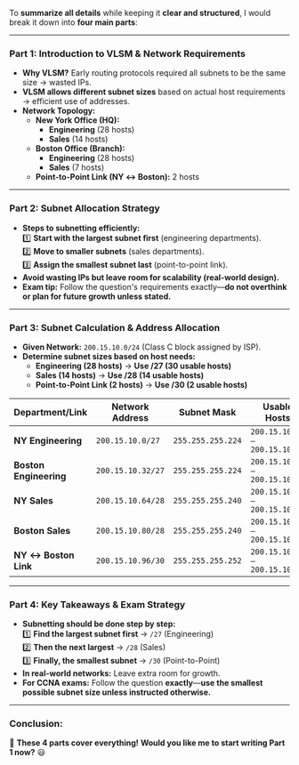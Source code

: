 To **summarize all details** while keeping it **clear and structured**, I would break it down into **four main parts**:

---

### **Part 1: Introduction to VLSM & Network Requirements**

- **Why VLSM?** Early routing protocols required all subnets to be the same size → wasted IPs.
- **VLSM allows different subnet sizes** based on actual host requirements → efficient use of addresses.
- **Network Topology:**
    - **New York Office (HQ):**
        - **Engineering** (28 hosts)
        - **Sales** (14 hosts)
    - **Boston Office (Branch):**
        - **Engineering** (28 hosts)
        - **Sales** (7 hosts)
    - **Point-to-Point Link (NY ↔ Boston):** 2 hosts

---

### **Part 2: Subnet Allocation Strategy**

- **Steps to subnetting efficiently:**  
    1️⃣ **Start with the largest subnet first** (engineering departments).  
    2️⃣ **Move to smaller subnets** (sales departments).  
    3️⃣ **Assign the smallest subnet last** (point-to-point link).
- **Avoid wasting IPs but leave room for scalability (real-world design).**
- **Exam tip:** Follow the question's requirements exactly—**do not overthink or plan for future growth unless stated.**

---

### **Part 3: Subnet Calculation & Address Allocation**

- **Given Network:** `200.15.10.0/24` (Class C block assigned by ISP).
- **Determine subnet sizes based on host needs:**
    - **Engineering (28 hosts)** → **Use /27 (30 usable hosts)**
    - **Sales (14 hosts)** → **Use /28 (14 usable hosts)**
    - **Point-to-Point Link (2 hosts)** → **Use /30 (2 usable hosts)**

|**Department/Link**|**Network Address**|**Subnet Mask**|**Usable Hosts**|**Broadcast Address**|
|---|---|---|---|---|
|**NY Engineering**|`200.15.10.0/27`|`255.255.255.224`|`200.15.10.1 – 200.15.10.30`|`200.15.10.31`|
|**Boston Engineering**|`200.15.10.32/27`|`255.255.255.224`|`200.15.10.33 – 200.15.10.62`|`200.15.10.63`|
|**NY Sales**|`200.15.10.64/28`|`255.255.255.240`|`200.15.10.65 – 200.15.10.78`|`200.15.10.79`|
|**Boston Sales**|`200.15.10.80/28`|`255.255.255.240`|`200.15.10.81 – 200.15.10.94`|`200.15.10.95`|
|**NY ↔ Boston Link**|`200.15.10.96/30`|`255.255.255.252`|`200.15.10.97 – 200.15.10.98`|`200.15.10.99`|

---

### **Part 4: Key Takeaways & Exam Strategy**

- **Subnetting should be done step by step:**  
    1️⃣ **Find the largest subnet first** → `/27` (Engineering)  
    2️⃣ **Then the next largest** → `/28` (Sales)  
    3️⃣ **Finally, the smallest subnet** → `/30` (Point-to-Point)
- **In real-world networks:** Leave extra room for growth.
- **For CCNA exams:** Follow the question **exactly**—**use the smallest possible subnet size unless instructed otherwise.**

---

### **Conclusion:**

🚀 **These 4 parts cover everything!** **Would you like me to start writing Part 1 now?** 😃